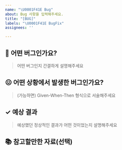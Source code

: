 ```yaml
---
name: "\U0001F41E Bug"
about: Bug 사항을 입력해주세요.
title: "[BUG]"
labels: "\U0001F41E BugFix"
assignees: ''

---
```


## 🐞 어떤 버그인가요?

> 어떤 버그인지 간결하게 설명해주세요

## 😖 어떤 상황에서 발생한 버그인가요?

> (가능하면) Given-When-Then 형식으로 서술해주세요

## ✓ 예상 결과

> 예상했던 정상적인 결과가 어떤 것이었는지 설명해주세요

## 📚 참고할만한 자료(선택)
